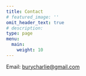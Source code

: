 ```yaml
---
title: Contact 
# featured_image: ''
omit_header_text: true
# description:
type: page
menu:
  main:
    weight: 10
---
```


Email: burycharlie@gmail.com




